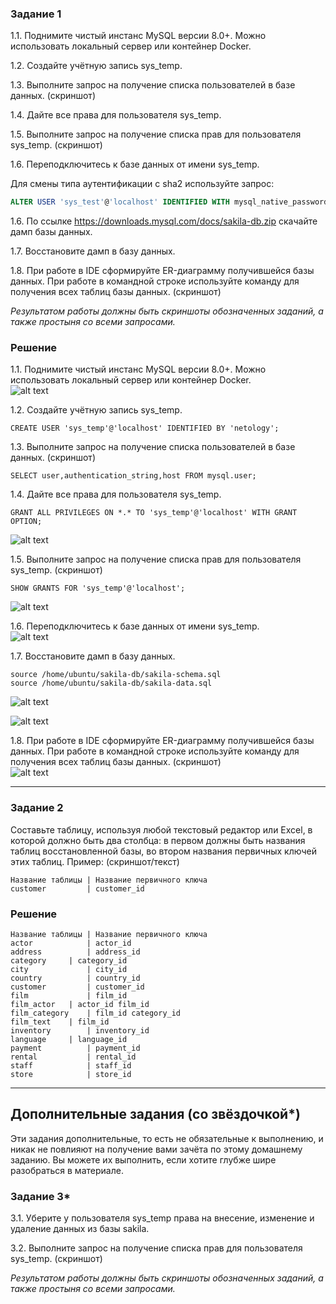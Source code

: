 ### Задание 1
1.1. Поднимите чистый инстанс MySQL версии 8.0+. Можно использовать локальный сервер или контейнер Docker.

1.2. Создайте учётную запись sys_temp. 

1.3. Выполните запрос на получение списка пользователей в базе данных. (скриншот)

1.4. Дайте все права для пользователя sys_temp. 

1.5. Выполните запрос на получение списка прав для пользователя sys_temp. (скриншот)

1.6. Переподключитесь к базе данных от имени sys_temp.

Для смены типа аутентификации с sha2 используйте запрос: 
```sql
ALTER USER 'sys_test'@'localhost' IDENTIFIED WITH mysql_native_password BY 'password';
```
1.6. По ссылке https://downloads.mysql.com/docs/sakila-db.zip скачайте дамп базы данных.

1.7. Восстановите дамп в базу данных.

1.8. При работе в IDE сформируйте ER-диаграмму получившейся базы данных. При работе в командной строке используйте команду для получения всех таблиц базы данных. (скриншот)

*Результатом работы должны быть скриншоты обозначенных заданий, а также простыня со всеми запросами.*

### Решение
1.1. Поднимите чистый инстанс MySQL версии 8.0+. Можно использовать локальный сервер или контейнер Docker.  
![alt text](https://github.com/masterchoo495/DDL-DML/blob/main/001.png)  

1.2. Создайте учётную запись sys_temp.  
```
CREATE USER 'sys_temp'@'localhost' IDENTIFIED BY 'netology';
```
1.3. Выполните запрос на получение списка пользователей в базе данных. (скриншот)  
```
SELECT user,authentication_string,host FROM mysql.user;
```
1.4. Дайте все права для пользователя sys_temp.  
```
GRANT ALL PRIVILEGES ON *.* TO 'sys_temp'@'localhost' WITH GRANT OPTION;
```
![alt text](https://github.com/masterchoo495/DDL-DML/blob/main/004.png)  

1.5. Выполните запрос на получение списка прав для пользователя sys_temp. (скриншот)  
```
SHOW GRANTS FOR 'sys_temp'@'localhost';
```
![alt text](https://github.com/masterchoo495/DDL-DML/blob/main/005.png)  

1.6. Переподключитесь к базе данных от имени sys_temp.  
![alt text](https://github.com/masterchoo495/DDL-DML/blob/main/006.png)  

1.7. Восстановите дамп в базу данных.  
```
source /home/ubuntu/sakila-db/sakila-schema.sql
source /home/ubuntu/sakila-db/sakila-data.sql
```
![alt text](https://github.com/masterchoo495/DDL-DML/blob/main/007.png)  

![alt text](https://github.com/masterchoo495/DDL-DML/blob/main/008.png)  

1.8. При работе в IDE сформируйте ER-диаграмму получившейся базы данных. При работе в командной строке используйте команду для получения всех таблиц базы данных. (скриншот)  
![alt text](https://github.com/masterchoo495/DDL-DML/blob/main/009.png)

---

### Задание 2
Составьте таблицу, используя любой текстовый редактор или Excel, в которой должно быть два столбца: в первом должны быть названия таблиц восстановленной базы, во втором названия первичных ключей этих таблиц. Пример: (скриншот/текст)
```
Название таблицы | Название первичного ключа
customer         | customer_id
```

### Решение

```
Название таблицы | Название первичного ключа
actor	         | actor_id   
address	         | address_id
category	 | category_id
city	         | city_id
country	         | country_id
customer         | customer_id
film	         | film_id
film_actor	 | actor_id film_id
film_category	 | film_id category_id
film_text	 | film_id
inventory   	 | inventory_id
language	 | language_id
payment	         | payment_id
rental	         | rental_id
staff	         | staff_id
store	         | store_id
```

---

## Дополнительные задания (со звёздочкой*)
Эти задания дополнительные, то есть не обязательные к выполнению, и никак не повлияют на получение вами зачёта по этому домашнему заданию. Вы можете их выполнить, если хотите глубже шире разобраться в материале.

### Задание 3*
3.1. Уберите у пользователя sys_temp права на внесение, изменение и удаление данных из базы sakila.

3.2. Выполните запрос на получение списка прав для пользователя sys_temp. (скриншот)

*Результатом работы должны быть скриншоты обозначенных заданий, а также простыня со всеми запросами.*
